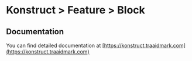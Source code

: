 # Konstruct > Feature > Block

## Documentation

You can find detailed documentation at [https://konstruct.traaidmark.com](https://konstruct.traaidmark.com)
